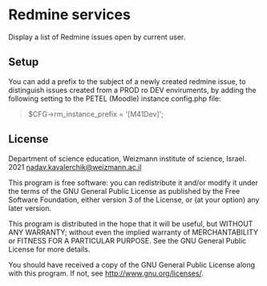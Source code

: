 # Redmine services #

Display a list of Redmine issues open by current user.

## Setup ##

You can add a prefix to the subject of a newly created redmine issue,
to distinguish issues created from a PROD ro DEV enviruments,
by adding the following setting to the PETEL (Moodle) instance config.php file:

> $CFG->rm_instance_prefix = '[M41Dev]';

## License ##

Department of science education, Weizmann institute of science, Israel.
2021 nadav.kavalerchik@weizmann.ac.il

This program is free software: you can redistribute it and/or modify it under
the terms of the GNU General Public License as published by the Free Software
Foundation, either version 3 of the License, or (at your option) any later
version.

This program is distributed in the hope that it will be useful, but WITHOUT ANY
WARRANTY; without even the implied warranty of MERCHANTABILITY or FITNESS FOR A
PARTICULAR PURPOSE.  See the GNU General Public License for more details.

You should have received a copy of the GNU General Public License along with
this program.  If not, see <http://www.gnu.org/licenses/>.
